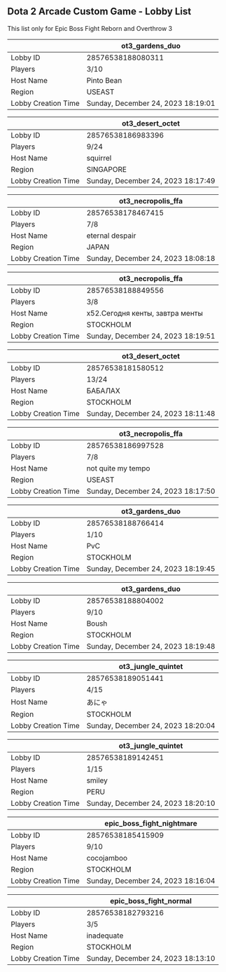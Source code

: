 ## Dota 2 Arcade Custom Game - Lobby List

This list only for Epic Boss Fight Reborn and Overthrow 3

|  | ot3_gardens_duo |
| ------ | ------ |
| Lobby ID | 28576538188080311 |
| Players | 3/10 |
| Host Name | Pinto Bean |
| Region | USEAST |
| Lobby Creation Time | Sunday, December 24, 2023 18:19:01 |


|  | ot3_desert_octet |
| ------ | ------ |
| Lobby ID | 28576538186983396 |
| Players | 9/24 |
| Host Name | squirrel |
| Region | SINGAPORE |
| Lobby Creation Time | Sunday, December 24, 2023 18:17:49 |


|  | ot3_necropolis_ffa |
| ------ | ------ |
| Lobby ID | 28576538178467415 |
| Players | 7/8 |
| Host Name | eternal despair |
| Region | JAPAN |
| Lobby Creation Time | Sunday, December 24, 2023 18:08:18 |


|  | ot3_necropolis_ffa |
| ------ | ------ |
| Lobby ID | 28576538188849556 |
| Players | 3/8 |
| Host Name | x52.Сегодня кенты, завтра менты |
| Region | STOCKHOLM |
| Lobby Creation Time | Sunday, December 24, 2023 18:19:51 |


|  | ot3_desert_octet |
| ------ | ------ |
| Lobby ID | 28576538181580512 |
| Players | 13/24 |
| Host Name | БАБАЛАХ |
| Region | STOCKHOLM |
| Lobby Creation Time | Sunday, December 24, 2023 18:11:48 |


|  | ot3_necropolis_ffa |
| ------ | ------ |
| Lobby ID | 28576538186997528 |
| Players | 7/8 |
| Host Name | not quite my tempo |
| Region | USEAST |
| Lobby Creation Time | Sunday, December 24, 2023 18:17:50 |


|  | ot3_gardens_duo |
| ------ | ------ |
| Lobby ID | 28576538188766414 |
| Players | 1/10 |
| Host Name | PvC |
| Region | STOCKHOLM |
| Lobby Creation Time | Sunday, December 24, 2023 18:19:45 |


|  | ot3_gardens_duo |
| ------ | ------ |
| Lobby ID | 28576538188804002 |
| Players | 9/10 |
| Host Name | Boush |
| Region | STOCKHOLM |
| Lobby Creation Time | Sunday, December 24, 2023 18:19:48 |


|  | ot3_jungle_quintet |
| ------ | ------ |
| Lobby ID | 28576538189051441 |
| Players | 4/15 |
| Host Name | あにゃ |
| Region | STOCKHOLM |
| Lobby Creation Time | Sunday, December 24, 2023 18:20:04 |


|  | ot3_jungle_quintet |
| ------ | ------ |
| Lobby ID | 28576538189142451 |
| Players | 1/15 |
| Host Name | smiley |
| Region | PERU |
| Lobby Creation Time | Sunday, December 24, 2023 18:20:10 |


|  | epic_boss_fight_nightmare |
| ------ | ------ |
| Lobby ID | 28576538185415909 |
| Players | 9/10 |
| Host Name | cocojamboo |
| Region | STOCKHOLM |
| Lobby Creation Time | Sunday, December 24, 2023 18:16:04 |


|  | epic_boss_fight_normal |
| ------ | ------ |
| Lobby ID | 28576538182793216 |
| Players | 3/5 |
| Host Name | inadequate |
| Region | STOCKHOLM |
| Lobby Creation Time | Sunday, December 24, 2023 18:13:10 |


